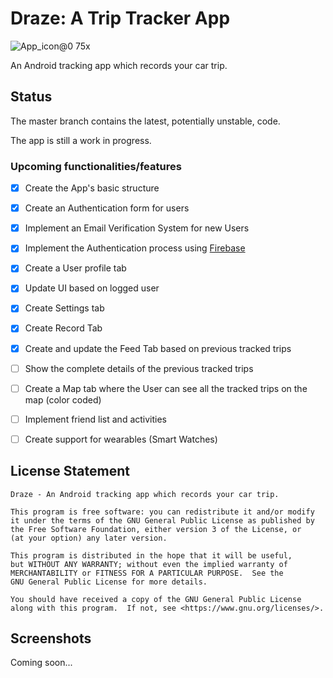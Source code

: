 # Draze: A Trip Tracker App
![App_icon@0 75x](https://user-images.githubusercontent.com/46806049/185414393-7889452f-9779-405c-b663-f72bb06fd062.png)

An Android tracking app which records your car trip.

## Status
The master branch contains the latest, potentially unstable, code.

The app is still a work in progress.

### Upcoming functionalities/features
- [x] Create the App's basic structure
- [x] Create an Authentication form for users
- [x] Implement an Email Verification System for new Users
- [x] Implement the Authentication process using [Firebase](https://firebase.google.com)
- [x] Create a User profile tab
- [x] Update UI based on logged user
- [x] Create Settings tab
- [x] Create Record Tab
- [x] Create and update the Feed Tab based on previous tracked trips
- [ ] Show the complete details of the previous tracked trips
- [ ] Create a Map tab where the User can see all the tracked trips on the map (color coded)
- [ ] Implement friend list and activities
- [ ] Create support for wearables (Smart Watches)


## License Statement
```
Draze - An Android tracking app which records your car trip.

This program is free software: you can redistribute it and/or modify
it under the terms of the GNU General Public License as published by
the Free Software Foundation, either version 3 of the License, or
(at your option) any later version.

This program is distributed in the hope that it will be useful,
but WITHOUT ANY WARRANTY; without even the implied warranty of
MERCHANTABILITY or FITNESS FOR A PARTICULAR PURPOSE.  See the
GNU General Public License for more details.

You should have received a copy of the GNU General Public License
along with this program.  If not, see <https://www.gnu.org/licenses/>.
```

## Screenshots

Coming soon...
